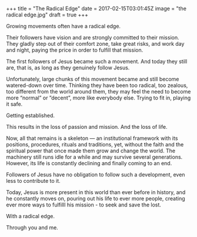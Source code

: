 +++
title = "The Radical Edge"
date = 2017-02-15T03:01:45Z
image = "the radical edge.jpg"
draft = true
+++

Growing movements often have a radical edge.

Their followers have vision and are strongly committed to their mission. They gladly step out of their comfort zone, take great risks, and work day and night, paying the price in order to fulfill that mission.

The first followers of Jesus became such a movement. And today they still are, that is, as long as they genuinely follow Jesus.

Unfortunately, large chunks of this movement became and still become watered-down over time. Thinking they have been too radical, too zealous, too different from the world around them, they may feel the need to become more “normal” or ”decent”, more like everybody else. Trying to fit in, playing it safe. 

Getting established. 

This results in the loss of passion and mission. And the loss of life. 

Now, all that remains is a skeleton — an institutional framework with its positions, procedures, rituals and traditions, yet, without the faith and the spiritual power that once made them grow and change the world. The  machinery still runs idle for a while and may survive several generations. However, its life is constantly declining and finally coming to an end. 

Followers of Jesus have no obligation to follow such a development, even less to contribute to it. 

Today, Jesus is more present in this world than ever before in history, and he constantly moves on, pouring out his life to ever more people, creating ever more ways to fulfilll his mission - to seek and save the lost.

With a radical edge.

Through you and me.